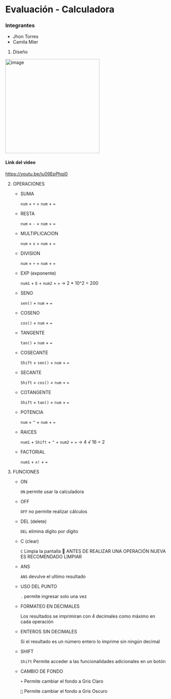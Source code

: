 # Evaluación - Calculadora

### Integrantes
- Jhon Torres
- Camila Mier 

1.	 Diseño

  <img width="294" alt="image" src="https://user-images.githubusercontent.com/38541491/183766147-5fb6f19b-5817-43fe-ab34-6a327cb62f36.png">

    
   #### Link del video 
   https://youtu.be/ju09EpPhqj0

2. OPERACIONES 
    -	SUMA
  
         `num` + `+` + `num` + `=`
    
    -	RESTA
  
        `num` + `-` + `num` + `=`
      
    -	MULTIPLICACION
     
        `num` + `x` + `num` + `=`
      
    -	DIVISION
    
        `num` + `÷` + `num` + `=`
      
    -	EXP (exponente)
    
        `num1` + `E` + `num2` + `=` -> 2 * 10^2 = 200

    -	SENO 

        `sen()` + `num` + `=`  

    -	COSENO 

        `cos()` + `num` + `=`  
        
    -	TANGENTE 

        `tan()` + `num` + `=`  

    -	COSECANTE 

        `Shift` + `sen()` + `num` + `=`  

    -	SECANTE 

        `Shift` + `cos()` + `num` + `=`  
        
    -	COTANGENTE 

        `Shift` + `tan()` + `num` + `=` 
      
    -	POTENCIA 

        `num` + `^` + `num` + `=` 

    -	RAICES 

        `num1` + `Shift` + `^` + `num2` + `=` -> 4 √ 16 = 2

    -	FACTORIAL 

        `num1` + `x!` + `=`
      
3.	FUNCIONES
    -	ON 

        `ON` permite usar la calculadora

    -	OFF 

        `OFF` no permite realizar cálculos

    -	DEL (delete)
    
        `DEL` elimina dígito por dígito
      
    -	C (clear)
    
        `C` Limpia la pantalla 🔴 ANTES DE REALIZAR UNA OPERACIÓN NUEVA ES RECOMENDADO LIMPIAR
        
    -	ANS
    
        `ANS` devulve el ultimo resultado
    
    -	USO DEL PUNTO 

         `.` permite ingresar solo una vez 

    -	FORMATEO EN DECIMALES

        Los resultados se imprimiran con 4 decimales como máximo en cada operación 

    -	ENTEROS SIN DECIMALES

        Si el resultado es un número entero lo imprime sin ningún decimal

    -	SHIFT
    
        `Shift` Permite acceder a las funcionalidades adicionales en un botón

    -	CAMBIO DE FONDO
    
        `☀️` Permite cambiar el fondo a Gris Claro
        
        `🌙` Permite cambiar el fondo a Gris Oscuro


    


      









  
  

